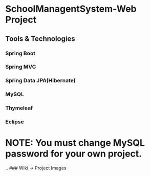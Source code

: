 # SchoolManagentSystem-Web Project

## Tools & Technologies 

### Spring Boot

### Spring MVC

### Spring Data JPA(Hibernate)

### MySQL

### Thymeleaf

### Eclipse

# NOTE: You must change MySQL password for your own project.

.. ### Wiki -> Project Images 
